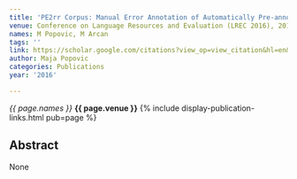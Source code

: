 ```yaml
---
title: 'PE2rr Corpus: Manual Error Annotation of Automatically Pre-annotated MT Post-edits'
venue: Conference on Language Resources and Evaluation (LREC 2016), 2016
names: M Popovic, M Arcan
tags: ''
link: https://scholar.google.com/citations?view_op=view_citation&hl=en&user=KdAV2Y0AAAAJ&pagesize=100&sortby=pubdate&citation_for_view=KdAV2Y0AAAAJ:P5F9QuxV20EC
author: Maja Popovic
categories: Publications
year: '2016'

---
```


*{{ page.names }}*
**{{ page.venue }}**
{% include display-publication-links.html pub=page %}
## Abstract

None